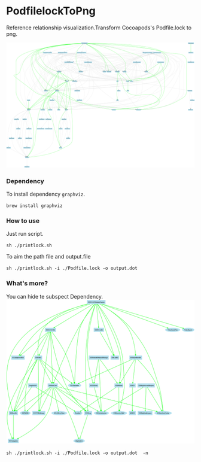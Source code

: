 # PodfilelockToPng
Reference relationship visualization.Transform Cocoapods's Podfile.lock to png.

![image](https://github.com/Orange-W/PodfilelockToPng/blob/master/output.dot.png)

### Dependency
To install dependency `graphviz`.
```
brew install graphviz
```

### How to use

Just run script.

```
sh ./printlock.sh
```

To aim the path file and output.file

```
sh ./printlock.sh -i ./Podfile.lock -o output.dot
```

### What's more?
You can hide te subspect Dependency.
![image](https://github.com/Orange-W/PodfilelockToPng/blob/master/disableSubspec.dot.png)

```
sh ./printlock.sh -i ./Podfile.lock -o output.dot  -n
```


